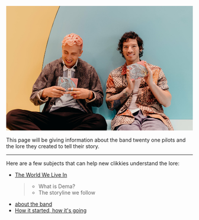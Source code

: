 ![the boys](Twentyonepilots/tyjo.jpg)  

This page will be giving information about the band twenty one pilots and the lore they created to tell their story.

--------------------------------------------------------------------------------
Here are a few subjects that can help new clikkies understand the lore:
- [The World We Live In](Dema.md)
  > - What is Dema?
  > - The storyline we follow
- [about the band](theband.md)
- [How it started, how it's going](moreabout.md)
